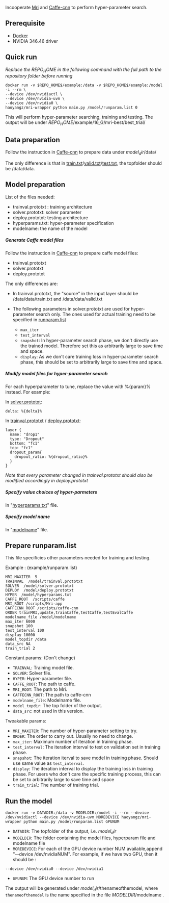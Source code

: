 Incooperate [Mri](http://mri.readthedocs.org/en/latest/index.html) and [Caffe-cnn](https://github.com/gifford-lab/caffe-cnn) to perform hyper-parameter search.

## Prerequisite
+ [Docker](https://www.docker.com/) 
+ NVIDIA 346.46 driver

## Quick run
_Replace the $REPO_HOME$ in the following command with the full path to the repository folder before running_

```
docker run -v $REPO_HOME$/example:/data -v $REPO_HOME$/example:/model -i --rm \
--device /dev/nvidiactl \
--device /dev/nvidia-uvm \
--device /dev/nvidia0 \
haoyangz/mri-wrapper python main.py /model/runparam.list 0
```
This will perform hyper-parameter searching, training and testing. The output will be under $REPO_HOME$/example/16_G/mri-best/best_trial/


## Data preparation

Follow the instruction in [Caffe-cnn](https://github.com/gifford-lab/caffe-cnn) to prepare  data under $model_dir$/data/

The only difference is that in [train.txt](https://github.com/gifford-lab/mri-wrapper/tree/master/example/data/train.txt)/[valid.txt](https://github.com/gifford-lab/mri-wrapper/tree/master/example/data/valid.txt)/[test.txt](https://github.com/gifford-lab/mri-wrapper/tree/master/example/data/test.txt), the topfolder should be /data/data.




## Model preparation

List of the files needed:

+ trainval.prototxt : training architecture
+ solver.prototxt: solver parameter
+ deploy.prototxt: testing architecture
+ hyperparams.txt: hyper-parameter specification
+ modelname: the name of the model

##### Generate Caffe model files
Follow the instruction in [Caffe-cnn](https://github.com/gifford-lab/caffe-cnn) to prepare caffe model files:

+ trainval.prototxt
+ solver.prototxt
+ deploy.prototxt

The only differences are:

+ In trainval.prototxt, the "source" in the input layer should be /data/data/train.txt and /data/data/valid.txt
+ The following parameters in solver.prototxt are used for hyper-parameter search only. The ones used for actual training need to be specified in [runparam.list](https://github.com/gifford-lab/mri-wrapper/blob/master/example/runparam.prototxt)
	
	+ `max_iter` 
	+ `test_interval`
	+ `snapshot`: In hyper-parameter search phase, we don't directly use the trained model. Therefore set this as arbitrarily large to save time and space.
	+ `display`: As we don't care training loss in hyper-parameter search phase, this should be set to arbitrarily large to save time and space.

##### Modify model files for hyper-parameter search

For each hyperparameter to tune, replace the value with %{param}% instead. For example:

In [solver.prototxt](https://github.com/gifford-lab/mri-wrapper/blob/master/example/solver.prototxt):

```
delta: %{delta}%
```

In [trainval.prototxt](https://github.com/gifford-lab/mri-wrapper/blob/master/example/trainval.prototxt) / [deploy.prototxt](https://github.com/gifford-lab/mri-wrapper/blob/master/example/deploy.prototxt): 

```
layer {
  name: "drop1"
  type: "Dropout"
  bottom: "fc1"
  top: "fc1"
  dropout_param{
    dropout_ratio: %{dropout_ratio}%
  }
}
```
_Note that every parameter changed in trainval.prototxt should also be modified accordingly in deploy.prototxt_

##### Specify value choices of hyper-parmeters

In "[hyperparams.txt](https://github.com/gifford-lab/mri-wrapper/blob/master/example/hyperparams.txt)" file. 

##### Specify model name
In "[modelname](https://github.com/gifford-lab/mri-wrapper/blob/master/example/modelname)" file.

## Prepare runparam.list
This file specificies other parameters needed for training and testing.

Example : (example/runparam.list)

```
MRI_MAXITER  5
TRAINVAL  /model/trainval.prototxt
SOLVER  /model/solver.prototxt
DEPLOY  /model/deploy.prototxt
HYPER  /model/hyperparams.txt
CAFFE_ROOT  /scripts/caffe
MRI_ROOT /scripts/Mri-app
CAFFECNN_ROOT /scripts/caffe-cnn
ORDER trainMRI,update,trainCaffe,testCaffe,testEvalCaffe
modelname_file /model/modelname
max_iter 6000
snapshot 100
test_interval 100
display 10000
model_topdir /data
data_src NA
train_trial 2
```

Constant params: (Don't change)

+ `TRAINVAL`: Training model file.
+ `SOLVER`: Solver file. 
+ `HYPER`: Hyper-parameter file.
+ `CAFFE_ROOT`: The path to caffe. 
+ `MRI_ROOT`: The path to Mri.
+ `CAFFECNN_ROOT`: The path to caffe-cnn
+ `modelname_file`: Modelname file.
+ `model_topdir`: The top folder of the output. 
+ `data_src`: not used in this version.

Tweakable params:

+ `MRI_MAXITER`: The number of hyper-parameter setting to try.
+ `ORDER`: The order to carry out. Usually no need to change.
+ `max_iter`: Maximum number of iteration in training phase.
+ `test_interval`: The iteration interval to test on validation set in training phase.
+ `snapshot`: The iteration iterval to save model in training phase. Should use same value as `test_interval`.
+ `display`: The iteration interval to display the training loss in training phase. For users who don't care the specific training process, this can be set to arbitrarily large to save time and space
+ `train_trial`: The number of training trial.


## Run the model

```
docker run -v DATADIR:/data -v MODELDIR:/model -i --rm --device /dev/nvidiactl --device /dev/nvidia-uvm MOREDEVICE haoyangz/mri-wrapper python main.py /model/runparam.list GPUNUM
```

+ `DATADIR`: The topfolder of the output, i.e. $model_dir$
+ `MODELDIR`: The folder containing the model files, hyperparam file and modelname file
+ `MOREDEVICE`: For each of the GPU device number NUM available,append "--device /dev/nvidiaNUM". For example, if we have two GPU, then it  should be :

```
--device /dev/nvidia0 --device /dev/nvidia1
```
+ `GPUNUM`: The GPU device number to run

The output will be generated under $model_dir$/thenameofthemodel, where `thenameofthemodel` is the name specified in the file $MODELDIR$/modelname .
